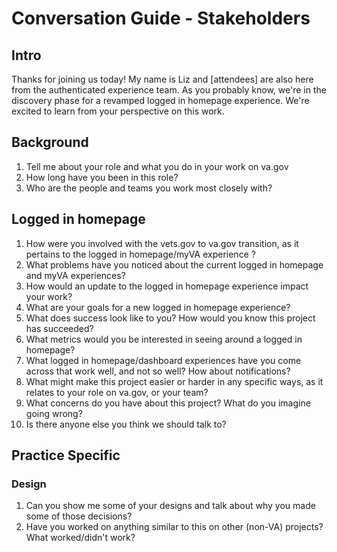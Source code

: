 # Conversation Guide - Stakeholders

## Intro

Thanks for joining us today! My name is Liz and  [attendees] are also here from the authenticated experience team.  As you probably know, we're in the discovery phase for a revamped logged in homepage experience.  We're excited to learn from your perspective on this work.

## Background
1. Tell me about your role and what you do in your work on va.gov
2. How long have you been in this role?
3. Who are the people and teams you work most closely with?

## Logged in homepage
1. How were you involved with the vets.gov to va.gov transition, as it pertains to the logged in homepage/myVA experience ?
2. What problems have you noticed about the current logged in homepage and myVA experiences?
3. How would an update to the logged in homepage experience impact your work?
4. What are your goals for a new logged in homepage experience?
5. What does success look like to you? How would you know this project has succeeded?
6. What metrics would you be interested in seeing around a logged in homepage?
7. What logged in homepage/dashboard experiences have you come across that work well, and not so well? How about notifications?
8. What might make this project easier or harder in any specific ways, as it relates to your role on va.gov, or your team?
9. What concerns do you have about this project? What do you imagine going wrong? 
10. Is there anyone else you think we should talk to?

## Practice Specific

### Design
1. Can you show me some of your designs and talk about why you made some of those decisions?
2. Have you worked on anything similar to this on other (non-VA) projects? What worked/didn't work?
